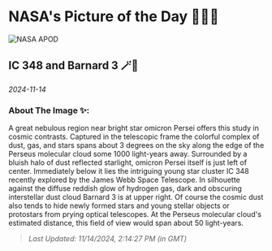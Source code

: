 
# NASA's Picture of the Day 🧑‍🚀💫

  ![NASA APOD](https://apod.nasa.gov/apod/image/2411/IC348_B3_2048.jpg)
  
  ## IC 348 and Barnard 3 🪄🌌
  
  _2024-11-14_
  
  ### About The Image ✨: 
  
  A great nebulous region near bright star omicron Persei offers this study in cosmic contrasts.  Captured in the telescopic frame the colorful complex of dust, gas, and stars spans about 3 degrees on the sky along the edge of the Perseus molecular cloud some 1000 light-years away. Surrounded by a bluish halo of dust reflected starlight, omicron Persei itself is just left of center. Immediately below it lies the intriguing young star cluster IC 348 recently explored by the James Webb Space Telescope. In silhouette against the diffuse reddish glow of hydrogen gas, dark and obscuring interstellar dust cloud Barnard 3 is at upper right. Of course the cosmic dust also tends to hide newly formed stars and young stellar objects or protostars from prying optical telescopes. At the Perseus molecular cloud's estimated distance, this field of view would span about 50 light-years.
  
  
  
  > _Last Updated: 11/14/2024, 2:14:27 PM (in GMT)_
  
